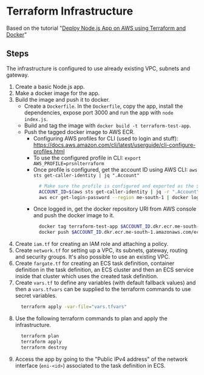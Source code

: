 # Terraform Infrastructure

Based on the tutorial "[Deploy Node.js App on AWS using Terraform and Docker](https://codelabs.transcend.io/codelabs/node-terraform/index.html)"

## Steps

The infrastructure is configured to use already existing VPC, subnets and gateway.

1. Create a basic Node.js app.
2. Make a docker image for the app.
3. Build the image and push it to docker.
   * Create a `Dockerfile`. In the `Dockerfile`, copy the app, install the dependencies, expose port 3000 and run the app with `node index.js`.
   * Build and tag the image with `docker build -t terraform-test-app`.
   * Push the tagged docker image to AWS ECR.
     * Configuring AWS profiles for CLI (used to login and stuff): https://docs.aws.amazon.com/cli/latest/userguide/cli-configure-profiles.html
     * To use the configured profile in CLI: `export AWS_PROFILE=prsnlterraform`
     * Once profile is configured, get the account ID using AWS CLI: `aws sts get-caller-identity | jq ".Account"`
        ```sh
          # Make sure the profile is configured and exported as the $AWS_PROFILE environment variable
          ACCOUNT_ID=$(aws sts get-caller-identity | jq -r ".Account")
          aws ecr get-login-password --region me-south-1 | docker login --username AWS --password-stdin "$ACCOUNT_ID.dkr.ecr.me-south-1.amazonaws.com"
        ```
      * Once logged in, get the docker repository URI from AWS console and push the docker image to it.
        ```sh
          docker tag terraform-test-app $ACCOUNT_ID.dkr.ecr.me-south-1.amazonaws.com/ecr_test_repo:latest
          docker push $ACCOUNT_ID.dkr.ecr.me-south-1.amazonaws.com/ecr_test_repo:latest
        ```
4. Create `iam.tf` for creating an IAM role and attaching a policy.
5. Create `network.tf` for setting up a VPC, its subnets, gateway, routing and security groups. It's also possible to use an existing VPC.
6. Create `fargate.tf` for creating an ECS task definition, container definition in the task definition, an ECS cluster and then an ECS service inside that cluster which uses the created task definition.
7. Create `vars.tf` to define any variables (with default fallback values) and then a `vars.tfvars` can be supplied to the terraform commands to use secret variables.
    ```sh
      terraform apply -var-file="vars.tfvars"
    ```
8. Use the following terraform commands to plan and apply the infrastructure.
    ```sh
      terraform plan
      terraform apply
      terraform destroy
    ```
9. Access the app by going to the "Public IPv4 address" of the network interface (`eni-<id>`) associated to the task definition in ECS.
